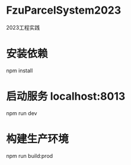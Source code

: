 # FzuParcelSystem2023
2023工程实践


# 安装依赖
npm install

# 启动服务 localhost:8013
npm run dev

# 构建生产环境
npm run build:prod
